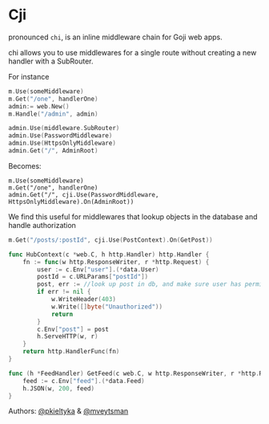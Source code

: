 Cji
===

pronounced `chi`, is an inline middleware chain for Goji web apps.

chi allows you to use middlewares for a single route without creating a new handler with a SubRouter.

For instance

```go
m.Use(someMiddleware)
m.Get("/one", handlerOne)
admin:= web.New()
m.Handle("/admin", admin)

admin.Use(middleware.SubRouter)
admin.Use(PasswordMiddleware)
admin.Use(HttpsOnlyMiddleware)
admin.Get("/", AdminRoot)
```

Becomes:

```
m.Use(someMiddleware)
m.Get("/one", handlerOne)
admin.Get("/", cji.Use(PasswordMiddleware, HttpsOnlyMiddleware).On(AdminRoot))
```

We find this useful for middlewares that lookup objects in the database and handle authorization

```go
m.Get("/posts/:postId", cji.Use(PostContext).On(GetPost))

func HubContext(c *web.C, h http.Handler) http.Handler {
    fn := func(w http.ResponseWriter, r *http.Request) {
        user := c.Env["user"].(*data.User)
        postId = c.URLParams["postId"])
        post, err := //look up post in db, and make sure user has permissions
        if err != nil {
            w.WriteHeader(403)
            w.Write([]byte("Unauthorized"))
            return
        }
        c.Env["post"] = post
        h.ServeHTTP(w, r)
    }
    return http.HandlerFunc(fn)
}

func (h *FeedHandler) GetFeed(c web.C, w http.ResponseWriter, r *http.Request) {
    feed := c.Env["feed"].(*data.Feed)
    h.JSON(w, 200, feed)
}
```

Authors: [@pkieltyka](https://github.com/pkieltyka) & [@mveytsman](https://github.com/mveytsman)
